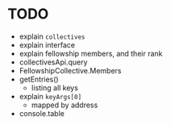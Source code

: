 # TODO

- explain `collectives`
- explain interface
- explain fellowship members, and their rank
- collectivesApi.query
- FellowshipCollective.Members
- getEntries()
   - listing all keys
- explain `keyArgs[0]`
   - mapped by address
- console.table
